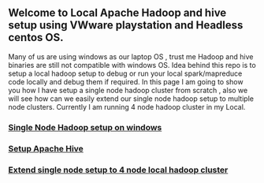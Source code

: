 ﻿## Welcome to Local Apache Hadoop and hive setup using VWware playstation and Headless centos OS.

Many of us are using windows as our laptop OS , trust me Hadoop and hive binaries are still not compatible with windows OS.
Idea behind this repo is to setup a local hadoop setup to debug or run your local spark/mapreduce code locally and debug them if required.
In this page I am going to show you how I have setup a single node hadoop cluster from scratch , also we will see how can we easily extend our single node hadoop setup to
multiple node clusters. Currently I am running 4 node hadoop cluster in my Local.

### [Single Node Hadoop setup on windows](github-pages/singlenode/singlenode.md)

### [Setup Apache Hive](github-pages/singlenode/hivesetup.md)

### [Extend single node setup to 4 node local hadoop cluster](github-pages/multinode/multinode.md)


